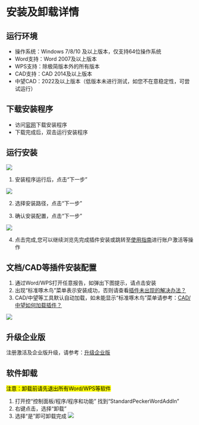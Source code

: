 # 安装及卸载详情
## 运行环境
- 操作系统：Windows 7/8/10 及以上版本，仅支持64位操作系统
- Word支持：Word 2007及以上版本
- WPS支持：除极简版本外的所有版本
- CAD支持：CAD 2014及以上版本
- 中望CAD：2022及以上版本（低版本未进行测试，如您不在意稳定性，可尝试运行） 
## 下载安装程序
- 访问[官网](http://www.biaowuyou.com/)下载安装程序
- 下载完成后，双击运行安装程序
## 运行安装
![](http://help.biaowuyou.com/imgs/安装1.png)
1. 安装程序运行后，点击“下一步”

![](http://help.biaowuyou.com/imgs/安装2.png)

2. 选择安装路径，点击“下一步”

3. 确认安装配置，点击“下一步”

![](http://help.biaowuyou.com/imgs/安装4.png)

4. 点击完成,您可以继续浏览先完成插件安装或跳转至[使用指南]进行账户激活等操作
## 文档/CAD等插件安装配置
1. 通过Word/WPS打开任意报告，如弹出下图提示，请点击安装
2. 出现“标准啄木鸟”菜单表示安装成功，否则请查看[插件未出现的解决办法？][插件问题]
2. CAD/中望等工具默认自动加载，如未能显示“标准啄木鸟”菜单请参考：[CAD/中望如何加载插件？][CAD插件问题]

![](http://help.biaowuyou.com/imgs/插件菜单.png)

## 升级企业版
注册激活及企业版升级，请参考：[升级企业版][升级企业版]

[插件问题]: http://www.biaowuyou.com/doc/guide/faq.html#%E6%8F%92%E4%BB%B6%E6%9C%AA%E6%9D%A5%E7%9A%84%E8%A7%A3%E5%86%B3%E5%8A%9E%E6%B3%95%EF%BC%9F
[CAD插件问题]: http://www.biaowuyou.com/doc/guide/faq.html#cad%E6%8F%92%E4%BB%B6%E6%9C%AA%E6%9D%A5%E7%9A%84%E8%A7%A3%E5%86%B3%E5%8A%9E%E6%B3%95%EF%BC%9F
[升级企业版]: /guide/usage.html#%E5%8D%87%E7%BA%A7%E4%BC%81%E4%B8%9A%E7%89%88%E6%9C%AC%EF%BC%9F
[使用指南]: /guide/usage.html

## 软件卸载
<mark>注意：卸载前请先退出所有Word/WPS等软件</mark>
1. 打开控“控制面板/程序/程序和功能” 找到“StandardPeckerWordAddIn”
2. 右键点击，选择“卸载”
3. 选择“是”即可卸载完成
![](http://help.biaowuyou.com/imgs/xiezai1.png)